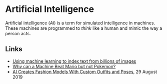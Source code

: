 # Artificial Intelligence

Artificial intelligence (<dfn>AI</dfn>) is a term for simulated intelligence in machines. These machines are programmed to _think_ like a human and mimic the way a person acts.

## Links

-   [Using machine learning to index text from billions of images](https://blogs.dropbox.com/tech/2018/10/using-machine-learning-to-index-text-from-billions-of-images/)
-   [Why can a Machine Beat Mario but not Pokemon?](https://towardsdatascience.com/why-can-a-machine-beat-mario-but-not-pokemon-ff61313187e1)
-   [AI Creates Fashion Models With Custom Outfits and Poses](https://medium.com/syncedreview/ai-creates-fashion-models-with-custom-outfits-and-poses-a27d5784651f), 29 August 2019